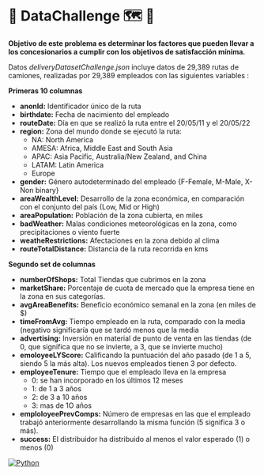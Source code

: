 # :monocle_face: DataChallenge  :world_map: :truck:

**Objetivo de este problema es determinar los factores que pueden llevar a los concesionarios a cumplir con los objetivos de satisfacción mínima.**

Datos *deIiveryDatasetChaIlenge.json* incluye datos de 29,389 rutas de camiones, realizadas por 29,389 empleados con las siguientes variables : 

**Primeras 10 columnas**

- **anonId:** Identificador único de la ruta
- **birthdate:** Fecha de nacimiento del empleado
- **routeDate:** Día en que se realizó la ruta entre el 20/05/11 y el 20/05/22
- **region:** Zona del mundo donde se ejecutó la ruta:
    - NA: North America
    - AMESA: Africa, Middle East and South Asia
    - APAC: Asia Pacific, Australia/New Zealand, and China 
    - LATAM: Latin America
    - Europe
- **gender:** Género autodeterminado del empleado {F-Female, M-Male, X-Non binary}
- **areaWealthLevel:** Desarrollo de la zona económica, en comparación con el conjunto del país (Low, Mid or High)
- **areaPopulation:** Población de la zona cubierta, en miles
- **badWeather:** Malas condiciones meteorológicas en la zona, como precipitaciones o viento fuerte
- **weatheRestrictions:** Afectaciones en la zona debido al clima
- **routeTotalDistance:** Distancia de la ruta recorrida en kms

**Segundo set de columnas**

- **numberOfShops:** Total Tiendas que cubrimos en la zona
- **marketShare:** Porcentaje de cuota de mercado que la empresa tiene en la zona en sus categorías.
- **avgAreaBenefits:** Beneficio económico semanal en la zona (en miles de $)
- **timeFromAvg:** Tiempo empleado en la ruta, comparado con la media (negativo significaría que se tardó menos que la media
- **advertising:** Inversión en material de punto de venta en las tiendas (de 0, que significa que no se invierte, a 3, que se invierte mucho)
- **emoloyeeLYScore:** Calificando la puntuación del año pasado (de 1 a 5, siendo 5 la más alta). Los nuevos empleados tienen 3 por defecto.
- **employeeTenure:** Tiempo que el empleado lleva en la empresa
  - 0: se han incorporado en los últimos 12 meses 
  - 1: de 1 a 3 años
  - 2: de 3 a 10 años
  - 3: mas de 1O años
- **emploIoyeePrevComps:** Número de empresas en las que el empleado trabajó anteriormente desarrollando la misma función (5 significa 3 o más).
- **success:** El distribuidor ha distribuido al menos el valor esperado (1) o menos (0)

[![Python](https://github.com/jalbertsr/logo-badge-images/blob/master/img/rsz_python.png?raw=true)](https://www.python.org/)

